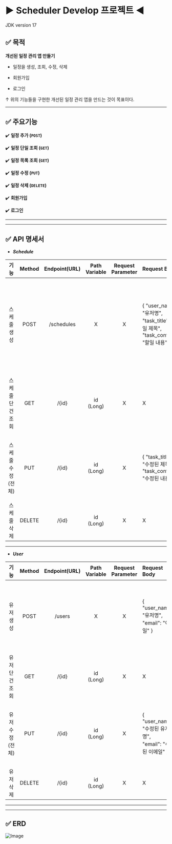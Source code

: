 # ▶ Scheduler Develop 프로젝트 ◀

JDK version 17

## ✅ 목적

**개선된 일정 관리 앱 만들기**

* 일정을 생성, 조회, 수정, 삭제

* 회원가입

* 로그인

↑ 위의 기능들을 구현한 개선된 일정 관리 앱을 만드는 것이 목표이다.

-----

## ✅ 주요기능

✔️ **일정 추가 (`POST`)** 

✔️ **일정 단일 조회 (`GET`)**

✔️ **일정 목록 조회 (`GET`)**

✔️ **일정 수정 (`PUT`)**

✔️ **일정 삭제 (`DELETE`)**

✔️ **회원가입**

✔️ **로그인**

-----

-----

## ✅ API 명세서

* _**Schedule**_

|     기능     | Method | Endpoint(URL) | Path Variable | Request Parameter | Request Body                                                                           | Response                                                                                                                                                                      |     상태코드     |
|:----------:|:------:|:-------------:|:-------------:|:-----------------:|:---------------------------------------------------------------------------------------|:------------------------------------------------------------------------------------------------------------------------------------------------------------------------------|:------------:|
|   스케줄 생성   |  POST  |  /schedules   |       X       |         X         | { "user_name": "유저명",<br/>"task_title": "할일 제목",<br/>"task_content": "할일 내용" }         | { "schedule_id": 1,<br/>"user_name": "유저명",<br/>"task_title": "할일 제목",<br/>"task_content": "할일 내용",<br/>"created_at": 작성된 시간,<br/>"updated_at": 수정된 시간 }                      |  200: 정상등록   |
| 스케줄 단건 조회  |  GET   |     /{id}     |   id (Long)   |         X         | X                                                                                      | { "schedule_id": 1,<br/>"user_name": "유저명",<br/>"task_title": 제목1,<br/>"task_content": 할 일 내용1 }                                                                              |  200: 정상조회   |
| 스케줄 수정(전체) |  PUT   |     /{id}     |   id (Long)   |         X         | { "task_title": "수정된 제목",<br/>"task_content": "수정된 내용" }                               | { "schedule_id": 1,<br/>"user_name": "유저명",<br/>"task_title": "수정된 제목",<br/>"task_content": "수정된 내용" }                                                                        |  200: 정상수정   |
|   스케줄 삭제   | DELETE |     /{id}     |   id (Long)   |         X         | X                                                                                      | { "msg": "일정 삭제 완료" }                                                                                                                                                         |  200: 정상삭제   |

-----

* _**User**_

|     기능     | Method | Endpoint(URL) | Path Variable | Request Parameter | Request Body                                       | Response                                                                                                         |     상태코드     |
|:----------:|:------:|:-------------:|:-------------:|:-----------------:|:---------------------------------------------------|:-----------------------------------------------------------------------------------------------------------------|:------------:|
|   유저 생성    |  POST  |    /users     |       X       |         X         | { "user_name": "유저명",<br/>"email": "이메일" }         | { "user_id": 1,<br/>"user_name": "유저명",<br/>"email": "이메일",<br/>"created_at": 작성된 시간,<br/>"updated_at": 수정된 시간 } |  200: 정상등록   |
| 유저 단건 조회  |  GET   |     /{id}     |   id (Long)   |         X         | X                                                  | { "user_id": 1,<br/>"user_name": "유저명",<br/>"email": "이메일" }                                                     |  200: 정상조회   |
| 유저 수정(전체) |  PUT   |     /{id}     |   id (Long)   |         X         | { "user_name": "수정된 유저명",<br/>"email": "수정된 이메일" } | { "user_id": 1,<br/>"user_name": "수정된 유저명",<br/>"email": "수정된 이메일",<br/>"updated_at": 수정된 시간 }                   |  200: 정상수정   |
|   유저 삭제   | DELETE |     /{id}     |   id (Long)   |         X         | X                                                  | { "msg": "유저 삭제 완료" }                                                                                            |  200: 정상삭제   |

-----

-----

## ✅ ERD

![Image](https://github.com/user-attachments/assets/f38a6bfc-a6f1-4224-8d0e-4f33c1bc5e33)